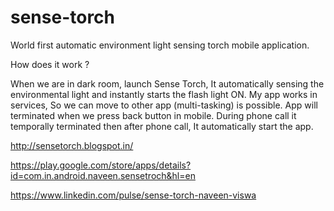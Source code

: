 # sense-torch
World first automatic environment light sensing torch mobile application.

How does it work ?

When we are in dark room, launch Sense Torch, It automatically  sensing the environmental light and instantly starts the flash light ON.
My app works in services, So we can move to other app (multi-tasking) is possible.
App will terminated when we press back button in mobile.
During phone call it temporally terminated then after phone call, It automatically start the app.

http://sensetorch.blogspot.in/

https://play.google.com/store/apps/details?id=com.in.android.naveen.sensetroch&hl=en

https://www.linkedin.com/pulse/sense-torch-naveen-viswa

